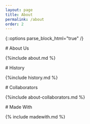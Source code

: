 ```yaml
---
layout: page
title: About
permalink: /about
order: 2
---
```

{::options parse_block_html="true" /}

<section class="c_bg1">
# About Us

{%include about.md %}
</section>


<section>
# History

{%include history.md %}
</section>


<section class="c_bg3">
# Collaborators

{%include about-collaborators.md %}
</section>


<section>
# Made With

{% include madewith.md %}
<section>
